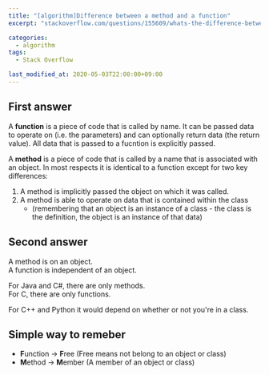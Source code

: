 ```yaml
---
title: "[algorithm]Difference between a method and a function"
excerpt: "stackoverflow.com/questions/155609/whats-the-difference-between-a-method-and-a-function"

categories:
  - algorithm
tags:
  - Stack Overflow

last_modified_at: 2020-05-03T22:00:00+09:00
---
```


## First answer

A **function** is a piece of code that is called by name. It can be passed data to operate on (i.e. the parameters) and can optionally return data (the return value). All data that is passed to a fucntion is explicitly passed.  


A **method** is a piece of code that is called by a name that is associated with an object. In most respects it is identical to a function except for two key differences:  

1. A method is implicitly passed the object on which it was called.
2. A method is able to operate on data that is contained within the class
    - (remembering that an object is an instance of a class - the class is the definition, the object is an instance of that data)  


## Second answer

A method is on an object.  
A function is independent of an object.  

For Java and C#, there are only methods.  
For C, there are only functions.  

For C++ and Python it would depend on whether or not you're in a class.  


## Simple way to remeber

- **F**unction → **F**ree (Free means not belong to an object or class)
- **M**ethod → **M**ember (A member of an object or class)

